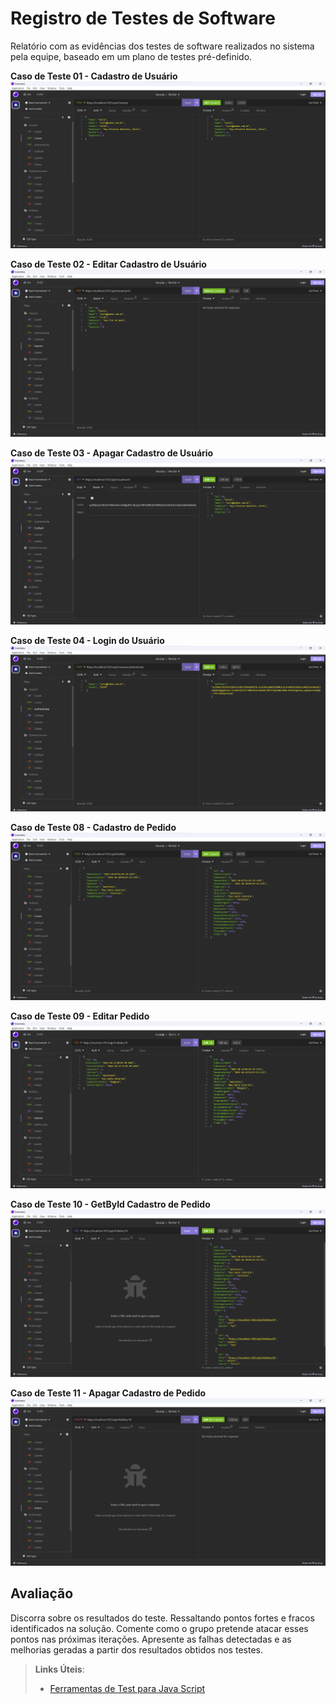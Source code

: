 # Registro de Testes de Software

Relatório com as evidências dos testes de software realizados no sistema pela equipe, baseado em um plano de testes pré-definido.


**Caso de Teste 01 - Cadastro de Usuário**
![print cadastro usuario](img/cadastro_usuario_print.png)

**Caso de Teste 02 - Editar Cadastro de Usuário**
![print update usuario](img/update_usuario_print.png)

**Caso de Teste 03 - Apagar Cadastro de Usuário**
![print delete usuario](img/delete_usuario_print.png)

**Caso de Teste 04 - Login do Usuário**
![login usuario](img/login_usario_print.png)

**Caso de Teste 08 - Cadastro de Pedido**
![create pedido](img/create_pedido.png)

**Caso de Teste 09 - Editar Pedido**
![editar pedido](img/update_pedido.png)

**Caso de Teste 10 - GetById Cadastro de Pedido**
![GetById pedido](img/getbyid_pedido.png)

**Caso de Teste 11 - Apagar Cadastro de Pedido**
![delete pedido](img/delete_pedido.png)

## Avaliação

Discorra sobre os resultados do teste. Ressaltando pontos fortes e fracos identificados na solução. Comente como o grupo pretende atacar esses pontos nas próximas iterações. Apresente as falhas detectadas e as melhorias geradas a partir dos resultados obtidos nos testes.

> **Links Úteis**:
> - [Ferramentas de Test para Java Script](https://geekflare.com/javascript-unit-testing/)
